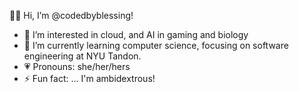 👋🏾 Hi, I’m @codedbyblessing!
- 👀 I’m interested in cloud, and AI in gaming and biology
- 🌱 I’m currently learning computer science, focusing on software engineering at NYU Tandon.
- 💗 Pronouns: she/her/hers
- ⚡ Fun fact: ... I'm ambidextrous!

